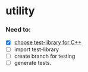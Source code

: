 # utility

### Need to:
- [x] [choose test-library for C++](docs/testing)
- [ ] import test-library
- [ ] create branch for testing
- [ ] generate tests.
